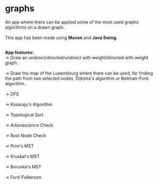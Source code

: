 # graphs
An app where there can be applied some of the most used graphs algorithms on a drawn graph.<br><br>
This app has been made using **Maven** and **Java Swing**.<br><br>

**App features:**<br>
-> Draw an undirect/directed/undirect with weight/directed with weight graph.<br><br>
-> Draw the map of the Luxembourg where there can be used, for finding the path from two selected nodes, Dijkstra's algorithm or Bellman–Ford algorithm.<br><br>
-> DFS<br><br>
-> Kosaraju's Algorithm<br><br>
-> Topological Sort<br><br>
-> Arborescence Check<br><br>
-> Root Node Check<br><br>
-> Prim's MST<br><br>
-> Kruskal's MST<br><br>
-> Boruvka's MST<br><br>
-> Ford-Fulkerson 
